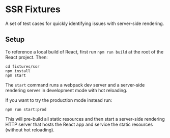 # SSR Fixtures

A set of test cases for quickly identifying issues with server-side rendering.

## Setup

To reference a local build of React, first run `npm run build` at the root
of the React project. Then:

```
cd fixtures/ssr
npm install
npm start
```

The `start` command runs a webpack dev server and a server-side rendering server in development mode with hot reloading.

If you want to try the production mode instead run:

```
npm run start:prod
```

This will pre-build all static resources and then start a server-side rendering HTTP server that hosts the React app and service the static resources (without hot reloading).
